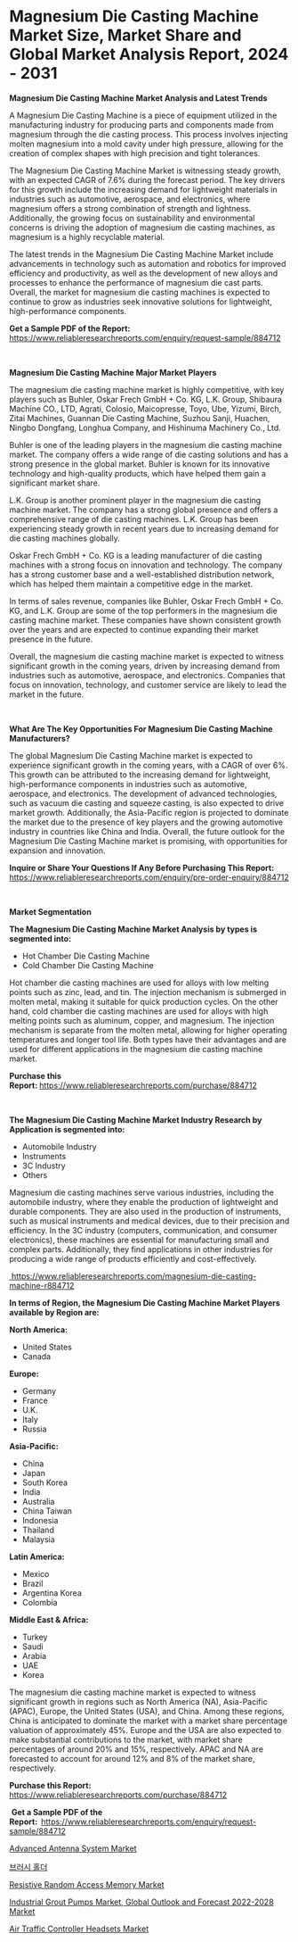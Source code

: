 <p><h1>Magnesium Die Casting Machine Market Size, Market Share and Global Market Analysis Report, 2024 - 2031</h1></p><p><strong>Magnesium Die Casting Machine Market Analysis and Latest Trends</strong></p>
<p><p>A Magnesium Die Casting Machine is a piece of equipment utilized in the manufacturing industry for producing parts and components made from magnesium through the die casting process. This process involves injecting molten magnesium into a mold cavity under high pressure, allowing for the creation of complex shapes with high precision and tight tolerances.</p><p>The Magnesium Die Casting Machine Market is witnessing steady growth, with an expected CAGR of 7.6% during the forecast period. The key drivers for this growth include the increasing demand for lightweight materials in industries such as automotive, aerospace, and electronics, where magnesium offers a strong combination of strength and lightness. Additionally, the growing focus on sustainability and environmental concerns is driving the adoption of magnesium die casting machines, as magnesium is a highly recyclable material.</p><p>The latest trends in the Magnesium Die Casting Machine Market include advancements in technology such as automation and robotics for improved efficiency and productivity, as well as the development of new alloys and processes to enhance the performance of magnesium die cast parts. Overall, the market for magnesium die casting machines is expected to continue to grow as industries seek innovative solutions for lightweight, high-performance components.</p></p>
<p><strong>Get a Sample PDF of the Report:&nbsp;</strong> <a href="https://www.reliableresearchreports.com/enquiry/request-sample/884712">https://www.reliableresearchreports.com/enquiry/request-sample/884712</a></p>
<p>&nbsp;</p>
<p><strong>Magnesium Die Casting Machine Major Market Players</strong></p>
<p><p>The magnesium die casting machine market is highly competitive, with key players such as Buhler, Oskar Frech GmbH + Co. KG, L.K. Group, Shibaura Machine CO., LTD, Agrati, Colosio, Maicopresse, Toyo, Ube, Yizumi, Birch, Zitai Machines, Guannan Die Casting Machine, Suzhou Sanji, Huachen, Ningbo Dongfang, Longhua Company, and Hishinuma Machinery Co., Ltd.</p><p>Buhler is one of the leading players in the magnesium die casting machine market. The company offers a wide range of die casting solutions and has a strong presence in the global market. Buhler is known for its innovative technology and high-quality products, which have helped them gain a significant market share.</p><p>L.K. Group is another prominent player in the magnesium die casting machine market. The company has a strong global presence and offers a comprehensive range of die casting machines. L.K. Group has been experiencing steady growth in recent years due to increasing demand for die casting machines globally.</p><p>Oskar Frech GmbH + Co. KG is a leading manufacturer of die casting machines with a strong focus on innovation and technology. The company has a strong customer base and a well-established distribution network, which has helped them maintain a competitive edge in the market.</p><p>In terms of sales revenue, companies like Buhler, Oskar Frech GmbH + Co. KG, and L.K. Group are some of the top performers in the magnesium die casting machine market. These companies have shown consistent growth over the years and are expected to continue expanding their market presence in the future.</p><p>Overall, the magnesium die casting machine market is expected to witness significant growth in the coming years, driven by increasing demand from industries such as automotive, aerospace, and electronics. Companies that focus on innovation, technology, and customer service are likely to lead the market in the future.</p></p>
<p>&nbsp;</p>
<p><strong>What Are The Key Opportunities For Magnesium Die Casting Machine Manufacturers?</strong></p>
<p><p>The global Magnesium Die Casting Machine market is expected to experience significant growth in the coming years, with a CAGR of over 6%. This growth can be attributed to the increasing demand for lightweight, high-performance components in industries such as automotive, aerospace, and electronics. The development of advanced technologies, such as vacuum die casting and squeeze casting, is also expected to drive market growth. Additionally, the Asia-Pacific region is projected to dominate the market due to the presence of key players and the growing automotive industry in countries like China and India. Overall, the future outlook for the Magnesium Die Casting Machine market is promising, with opportunities for expansion and innovation.</p></p>
<p><strong>Inquire or Share Your Questions If Any Before Purchasing This Report:</strong> <a href="https://www.reliableresearchreports.com/enquiry/pre-order-enquiry/884712">https://www.reliableresearchreports.com/enquiry/pre-order-enquiry/884712</a></p>
<p>&nbsp;</p>
<p><strong>Market Segmentation</strong></p>
<p><strong>The Magnesium Die Casting Machine Market Analysis by types is segmented into:</strong></p>
<p><ul><li>Hot Chamber Die Casting Machine</li><li>Cold Chamber Die Casting Machine</li></ul></p>
<p><p>Hot chamber die casting machines are used for alloys with low melting points such as zinc, lead, and tin. The injection mechanism is submerged in molten metal, making it suitable for quick production cycles. On the other hand, cold chamber die casting machines are used for alloys with high melting points such as aluminum, copper, and magnesium. The injection mechanism is separate from the molten metal, allowing for higher operating temperatures and longer tool life. Both types have their advantages and are used for different applications in the magnesium die casting machine market.</p></p>
<p><strong>Purchase this Report:&nbsp;</strong><a href="https://www.reliableresearchreports.com/purchase/884712">https://www.reliableresearchreports.com/purchase/884712</a></p>
<p>&nbsp;</p>
<p><strong>The Magnesium Die Casting Machine Market Industry Research by Application is segmented into:</strong></p>
<p><ul><li>Automobile Industry</li><li>Instruments</li><li>3C Industry</li><li>Others</li></ul></p>
<p><p>Magnesium die casting machines serve various industries, including the automobile industry, where they enable the production of lightweight and durable components. They are also used in the production of instruments, such as musical instruments and medical devices, due to their precision and efficiency. In the 3C industry (computers, communication, and consumer electronics), these machines are essential for manufacturing small and complex parts. Additionally, they find applications in other industries for producing a wide range of products efficiently and cost-effectively.</p></p>
<p><a href="https://www.reliableresearchreports.com/magnesium-die-casting-machine-r884712">&nbsp;https://www.reliableresearchreports.com/magnesium-die-casting-machine-r884712</a></p>
<p><strong>In terms of Region, the Magnesium Die Casting Machine Market Players available by Region are:</strong></p>
<p>
    <p> <strong> North America: </strong>
        <ul>
            <li>United States</li>
            <li>Canada</li>
        </ul>
        </p> 
    <p> <strong> Europe: </strong>
        <ul>
            <li>Germany</li>
            <li>France</li>
            <li>U.K.</li>
            <li>Italy</li>
            <li>Russia</li>
        </ul>
        </p> 
    <p> <strong> Asia-Pacific: </strong>
        <ul>
            <li>China</li>
            <li>Japan</li>
            <li>South Korea</li>
            <li>India</li>
            <li>Australia</li>
            <li>China Taiwan</li>
            <li>Indonesia</li>
            <li>Thailand</li>
            <li>Malaysia</li>
        </ul>
        </p> 
    <p> <strong> Latin America: </strong>
        <ul>
            <li>Mexico</li>
            <li>Brazil</li>
            <li>Argentina Korea</li>
            <li>Colombia</li>
        </ul>
        </p> 
    <p> <strong> Middle East & Africa: </strong>
        <ul>
            <li>Turkey</li>
            <li>Saudi</li>
            <li>Arabia</li>
            <li>UAE</li>
            <li>Korea</li>
        </ul>
    </p>
    </p>
<p><p>The magnesium die casting machine market is expected to witness significant growth in regions such as North America (NA), Asia-Pacific (APAC), Europe, the United States (USA), and China. Among these regions, China is anticipated to dominate the market with a market share percentage valuation of approximately 45%. Europe and the USA are also expected to make substantial contributions to the market, with market share percentages of around 20% and 15%, respectively. APAC and NA are forecasted to account for around 12% and 8% of the market share, respectively.</p></p>
<p><strong>Purchase this Report: </strong><a href="https://www.reliableresearchreports.com/purchase/884712">https://www.reliableresearchreports.com/purchase/884712</a></p>
<p>&nbsp;<strong>Get a Sample PDF of the Report:&nbsp;&nbsp;</strong><a href="https://www.reliableresearchreports.com/enquiry/request-sample/884712">https://www.reliableresearchreports.com/enquiry/request-sample/884712</a></p>
<p><strong></strong></p>
<p><p><a href="https://github.com/rahu1506/Market-Research-Report-List-5/blob/main/advanced-antenna-system-market.md">Advanced Antenna System Market</a></p><p><a href="https://medium.com/@gabrielblanda5656/%EC%86%94%EC%A7%81%EC%9E%90-%EB%B3%B4%EA%B4%80%ED%95%A8-%EC%8B%9C%EC%9E%A5-%EC%97%B0%EA%B5%AC-%EB%B3%B4%EA%B3%A0%EC%84%9C%EC%97%90%EB%8A%94-2024%EB%85%84%EB%B6%80%ED%84%B0-2031%EB%85%84%EA%B9%8C%EC%A7%80-8-3-%EC%9D%98-cagr%EB%A1%9C-%EC%98%88%EC%B8%A1%EB%90%9C-%EC%8B%9C%EC%9E%A5-%EA%B7%9C%EB%AA%A8-%EC%A0%90%EC%9C%A0%EC%9C%A8-%EB%B0%8F-%EC%84%B1%EC%9E%A5%EB%A5%A0-%EB%B6%84%EC%84%9D%EC%9D%B4-%ED%8F%AC%ED%95%A8%EB%90%98%EC%96%B4-%EC%9E%88%EC%8A%B5%EB%8B%88%EB%8B%A4-2888e267cfc7">브러시 홀더</a></p><p><a href="https://issuu.com/reportprime-2/docs/resistive-random-access-memory-market-size-2030.pp">Resistive Random Access Memory Market</a></p><p><a href="https://medium.com/@amanda.hamilton54645/insights-into-the-industrial-grout-pumps-market-global-outlook-and-forecast-2022-2028-market-size-efbe7d3713da">Industrial Grout Pumps Market, Global Outlook and Forecast 2022-2028 Market</a></p><p><a href="https://github.com/juniordelafrance/Market-Research-Report-List-4/blob/main/air-traffic-controller-headsets-market.md">Air Traffic Controller Headsets Market</a></p></p>